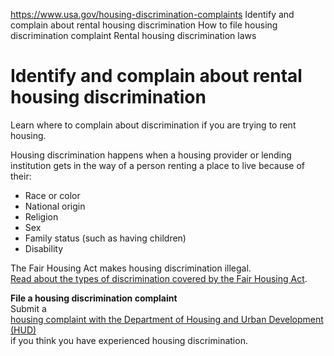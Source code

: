 

https://www.usa.gov/housing-discrimination-complaints
Identify and complain about rental housing discrimination
How to file housing discrimination complaint
Rental housing discrimination laws

Identify and complain about rental housing discrimination
=========================================================

Learn where to complain about discrimination if you are trying to rent housing.

Housing discrimination happens when a housing provider or lending institution gets in the way of a person renting a place to live because of their:

* Race or color  
* National origin  
* Religion  
* Sex  
* Family status (such as having children)  
* Disability

The Fair Housing Act makes housing discrimination illegal.  
[Read about the types of discrimination covered by the Fair Housing Act](https://www.justice.gov/crt/fair-housing-act-1).

**File a housing discrimination complaint**  
Submit a  
[housing complaint with the Department of Housing and Urban Development (HUD)](https://www.hud.gov/program_offices/fair_housing_equal_opp/online-complaint)  
if you think you have experienced housing discrimination.
